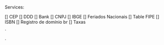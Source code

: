 Services:

[] CEP
[] DDD
[] Bank
[] CNPJ
[] IBGE
[] Feriados Nacionais
[] Table FIPE
[] ISBN
[] Registro de domínio br
[] Taxas

`

` 

